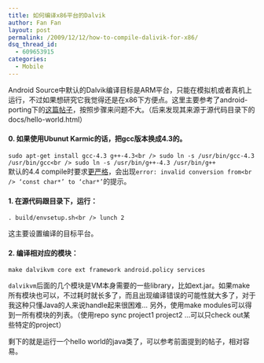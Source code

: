 ```yaml
---
title: 如何编译x86平台的Dalvik
author: Fan Fan
layout: post
permalink: /2009/12/12/how-to-compile-dalivik-for-x86/
dsq_thread_id:
  - 609653915
categories:
  - Mobile
---
```

Android Source中默认的Dalvik编译目标是ARM平台，只能在模拟机或者真机上运行，不过如果想研究它我觉得还是在x86下方便点。这里主要参考了android-porting下的<a href="http://groups.google.com/group/android-porting/msg/29167c58b3b49051" target="_blank">这篇帖子</a>，按照步骤来问题不大。（后来发现其来源于源代码目录下的docs/hello-world.html）

#### 0. 如果使用Ubunut Karmic的话，把gcc版本换成4.3的。

`sudo apt-get install gcc-4.3 g++-4.3<br />
sudo ln -s /usr/bin/gcc-4.3 /usr/bin/gcc<br />
sudo ln -s /usr/bin/g++-4.3 /usr/bin/g++`  
默认的4.4 compile时要求[更严格][1]，会出现`error: invalid conversion from<br />
‘const char*’ to ‘char*’`的提示。

#### 1. 在源代码跟目录下，运行：

` . build/envsetup.sh<br />
lunch 2 `

这主要设置编译的目标平台。

#### 2. 编译相对应的模块：

`make dalvikvm core ext framework android.policy services`

`dalvikvm`后面的几个模块是VM本身需要的一些library，比如ext.jar。如果make所有模块也可以，不过耗时就长多了，而且出现编译错误的可能性就大多了，对于我这种只懂Java的人来说handle起来很困难&#8230; 另外，使用make modules可以得到一所有模块的列表。（使用repo sync project1 project2 &#8230;可以只check out某些特定的project）

剩下的就是运行一个hello world的java类了，可以参考前面提到的帖子，相对容易。

 [1]: http://code.google.com/p/android/issues/detail?id=4347